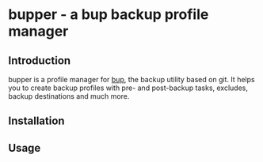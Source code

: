 # bupper - a bup backup profile manager

## Introduction

bupper is a profile manager for [bup](https://github.com/bup/bup), the backup utility based on git. It helps you to create backup profiles with pre- and post-backup tasks, excludes, backup destinations and much more.

## Installation

## Usage
